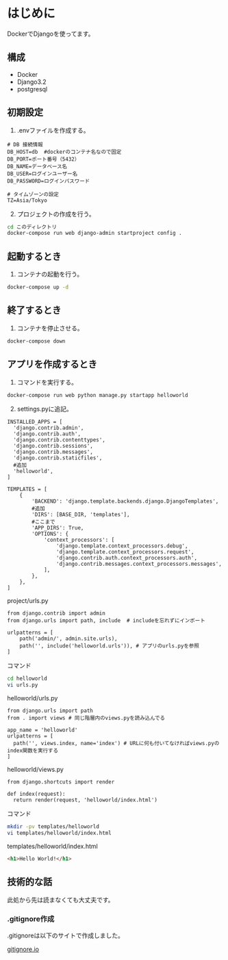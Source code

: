 # はじめに

DockerでDjangoを使ってます。  

## 構成

- Docker
- Django3.2
- postgresql

## 初期設定

1. .envファイルを作成する。

```text
# DB 接続情報
DB_HOST=db  #dockerのコンテナ名なので固定
DB_PORT=ポート番号（5432）
DB_NAME=データベース名
DB_USER=ログインユーザー名
DB_PASSWORD=ログインパスワード

# タイムゾーンの設定
TZ=Asia/Tokyo
```

2. プロジェクトの作成を行う。

```Bash
cd このディレクトリ
docker-compose run web django-admin startproject config .
```

## 起動するとき

1. コンテナの起動を行う。

```Bash
docker-compose up -d
```

## 終了するとき

1. コンテナを停止させる。

```Bash
docker-compose down
```

## アプリを作成するとき

1. コマンドを実行する。

```Bash
docker-compose run web python manage.py startapp helloworld
```

2. settings.pyに追記。

```Django
INSTALLED_APPS = [
  'django.contrib.admin',
  'django.contrib.auth',
  'django.contrib.contenttypes',
  'django.contrib.sessions',
  'django.contrib.messages',
  'django.contrib.staticfiles',
  #追加
  'helloworld',
]
```

```Django
TEMPLATES = [
    {
        'BACKEND': 'django.template.backends.django.DjangoTemplates',
        #追加
        'DIRS': [BASE_DIR, 'templates'],
        #ここまで
        'APP_DIRS': True,
        'OPTIONS': {
            'context_processors': [
                'django.template.context_processors.debug',
                'django.template.context_processors.request',
                'django.contrib.auth.context_processors.auth',
                'django.contrib.messages.context_processors.messages',
            ],
        },
    },
]
```

project/urls.py

```Django
from django.contrib import admin
from django.urls import path, include  # includeを忘れずにインポート

urlpatterns = [
    path('admin/', admin.site.urls),
    path('', include('helloworld.urls')), # アプリのurls.pyを参照
]
```

コマンド

```Bash
cd helloworld
vi urls.py
```

helloworld/urls.py

```Django
from django.urls import path
from . import views # 同じ階層内のviews.pyを読み込んでる

app_name = 'helloworld'
urlpatterns = [
  path('', views.index, name='index') # URLに何も付いてなければviews.pyのindex関数を実行する
]
```

helloworld/views.py

```Django
from django.shortcuts import render

def index(request):
  return render(request, 'helloworld/index.html')
```

コマンド

```Bash
mkdir -pv templates/helloworld
vi templates/helloworld/index.html
```

templates/helloworld/index.html

```HTML
<h1>Hello World!</h1>
```



## 技術的な話

此処から先は読まなくても大丈夫です。

### .gitignore作成

.gitignoreは以下のサイトで作成しました。

[gitignore.io](https://www.toptal.com/developers/gitignore)
